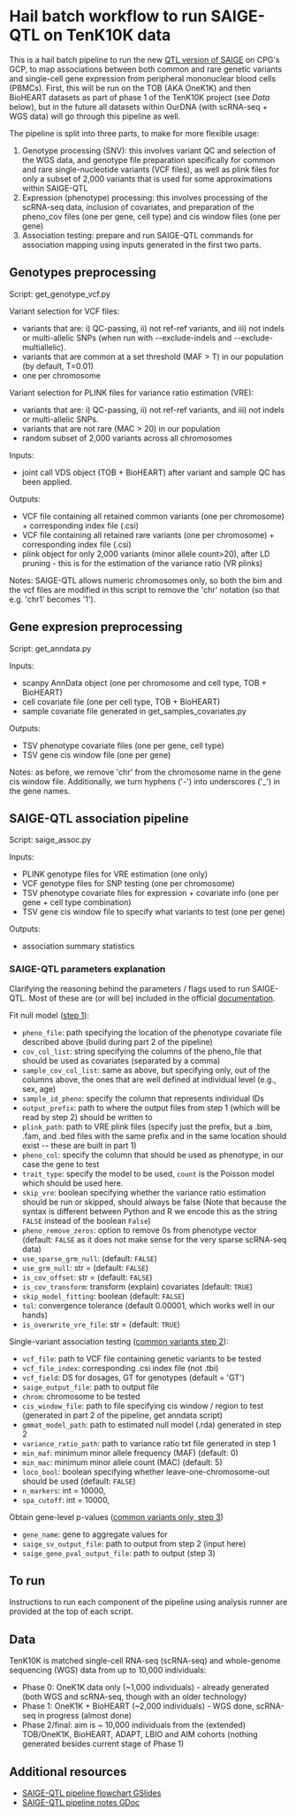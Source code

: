 # Hail batch workflow to run SAIGE-QTL on TenK10K data

This is a hail batch pipeline to run the new [QTL version of SAIGE](https://github.com/weizhou0/qtl) on CPG's GCP, to map associations between both common and rare genetic variants and single-cell gene expression from peripheral mononuclear blood cells (PBMCs).
First, this will be run on the TOB (AKA OneK1K) and then BioHEART datasets as part of phase 1 of the TenK10K project (see *Data* below), but in the future all datasets within OurDNA (with scRNA-seq + WGS data) will go through this pipeline as well.

The pipeline is split into three parts, to make for more flexible usage:

1. Genotype processing (SNV): this involves variant QC and selection of the WGS data, and genotype file preparation specifically for common and rare single-nucleotide variants (VCF files), as well as plink files for only a subset of 2,000 variants that is used for some approximations within SAIGE-QTL
2. Expression (phenotype) processing: this involves processing of the scRNA-seq data, inclusion of covariates, and preparation of the pheno_cov files (one per gene, cell type) and cis window files (one per gene)
3. Association testing: prepare and run SAIGE-QTL commands for association mapping using inputs generated in the first two parts.

## Genotypes preprocessing

Script: get_genotype_vcf.py

Variant selection for VCF files:

* variants that are: i) QC-passing, ii) not ref-ref variants, and iii) not indels or multi-allelic SNPs (when run with --exclude-indels and --exclude-multiallelic).
* variants that are common at a set threshold (MAF > T) in our population (by default, T=0.01)
* one per chromosome

Variant selection for PLINK files for variance ratio estimation (VRE):

* variants that are: i) QC-passing, ii) not ref-ref variants, and iii) not indels or multi-allelic SNPs.
* variants that are not rare (MAC > 20) in our population
* random subset of 2,000 variants across all chromosomes

Inputs:

* joint call VDS object (TOB + BioHEART) after variant and sample QC has been applied.

Outputs:

* VCF file containing all retained common variants (one per chromosome) + corresponding index file (.csi)
* VCF file containing all retained rare variants (one per chromosome) + corresponding index file (.csi)
* plink object for only 2,000 variants (minor allele count>20), after LD pruning - this is for the estimation of the variance ratio (VR plinks)

Notes: SAIGE-QTL allows numeric chromosomes only, so both the bim and the vcf files are modified in this script to remove the 'chr' notation (so that e.g. 'chr1' becomes '1').

## Gene expresion preprocessing

Script: get_anndata.py

Inputs:

* scanpy AnnData object (one per chromosome and cell type, TOB + BioHEART)
* cell covariate file (one per cell type, TOB + BioHEART)
* sample covariate file generated in get_samples_covariates.py

Outputs:

* TSV phenotype covariate files (one per gene, cell type)
* TSV gene cis window file (one per gene)

Notes: as before, we remove 'chr' from the chromosome name in the gene cis window file.
Additionally, we turn hyphens ('-') into underscores ('_') in the gene names.

## SAIGE-QTL association pipeline

Script: saige_assoc.py

Inputs:

* PLINK genotype files for VRE estimation (one only)
* VCF genotype files for SNP testing (one per chromosome)
* TSV phenotype covariate files for expression + covariate info (one per gene + cell type combination)
* TSV gene cis window file to specify what variants to test (one per gene)

Outputs:

* association summary statistics

### SAIGE-QTL parameters explanation

Clarifying the reasoning behind the parameters / flags used to run SAIGE-QTL.
Most of these are (or will be) included in the official [documentation](https://weizhou0.github.io/SAIGE-QTL-doc/).

Fit null model ([step 1](https://weizhou0.github.io/SAIGE-QTL-doc/docs/step1.html)):

* ```pheno_file```: path specifying the location of the phenotype covariate file described above (build during part 2 of the pipeline)
* ```cov_col_list```: string specifying the columns of the pheno_file that should be used as covariates (separated by a comma)
* ```sample_cov_col_list```: same as above, but specifying only, out of the columns above, the ones that are well defined at individual level (e.g., sex, age)
* ```sample_id_pheno```: specify the column that represents individual IDs
* ```output_prefix```: path to where the output files from step 1 (which will be read by step 2) should be written to
* ```plink_path```: path to VRE plink files (specify just the prefix, but a .bim, .fam, and .bed files with the same prefix and in the same location should exist -- these are built in part 1)
* ```pheno_col```: specify the column that should be used as phenotype, in our case the gene to test
* ```trait_type```: specify the model to be used, ```count``` is the Poisson model which should be used here.
* ```skip_vre```: boolean specifying whether the variance ratio estimation should be run or skipped, should always be false (Note that because the syntax is different between Python and R we encode this as the string ```FALSE``` instead of the boolean ```False```)
* ```pheno_remove_zeros```: option to remove 0s from phenotype vector (default: ```FALSE``` as it does not make sense for the very sparse scRNA-seq data)
* ```use_sparse_grm_null```:  (default: ```FALSE```)
* ```use_grm_null```: str = (default: ```FALSE```)
* ```is_cov_offset```: str = (default: ```FALSE```)
* ```is_cov_transform```: transform (explain) covariates (default: ```TRUE```)
* ```skip_model_fitting```: boolean (default: ```FALSE```)
* ```tol```: convergence tolerance (default 0.00001, which works well in our hands)
* ```is_overwrite_vre_file```: str = (default: ```TRUE```)

Single-variant association testing ([common variants step 2](https://weizhou0.github.io/SAIGE-QTL-doc/docs/single_step2.html)):

* ```vcf_file```: path to VCF file containing genetic variants to be tested
* ```vcf_file_index```: corresponding .csi index file (not .tbi)
* ```vcf_field```: DS for dosages, GT for genotypes (default = 'GT')
* ```saige_output_file```: path to output file
* ```chrom```: chromosome to be tested
* ```cis_window_file```: path to file specifying cis window / region to test (generated in part 2 of the pipeline, get anndata script)
* ```gmmat_model_path```: path to estimated null model (.rda) generated in step 2
* ```variance_ratio_path```: path to variance ratio txt file generated in step 1
* ```min_maf```: minimum minor allele frequency (MAF) (default: 0)
* ```min_mac```: minimum minor allele count (MAC) (default: 5)
* ```loco_bool```: boolean specifying whether leave-one-chromosome-out should be used (default: ```FALSE```)
* ```n_markers```: int = 10000,
* ```spa_cutoff```: int = 10000,

Obtain gene-level p-values ([common variants only, step 3](https://weizhou0.github.io/SAIGE-QTL-doc/docs/gene_step3.html))

* ```gene_name```: gene to aggregate values for
* ```saige_sv_output_file```: path to output from step 2 (input here)
* ```saige_gene_pval_output_file```: path to output (step 3)

## To run

Instructions to run each component of the pipeline using analysis runner are provided at the top of each script.

## Data

TenK10K is matched single-cell RNA-seq (scRNA-seq) and whole-genome sequencing (WGS) data from up to 10,000 individuals:

* Phase 0: OneK1K data only (~1,000 individuals) - already generated (both WGS and scRNA-seq, though with an older technology)
* Phase 1: OneK1K + BioHEART (~2,000 individuals) - WGS done, scRNA-seq in progress (almost done)
* Phase 2/final: aim is ~ 10,000 individuals from the (extended) TOB/OneK1K, BioHEART, ADAPT, LBIO and AIM cohorts (nothing generated besides current stage of Phase 1)

## Additional resources

* [SAIGE-QTL pipeline flowchart GSlides](https://docs.google.com/presentation/d/1OhNiA6DaP9ZGlAbh8uZuZWzvrrr_QwvJwJ_lVPBZoic/edit#slide=id.g25daf727307_0_102)
* [SAIGE-QTL pipeline notes GDoc](https://docs.google.com/document/d/1t11VafeU1THA4X58keHd5oPVglTYiY3DKC7P05GHCzw/edit)
